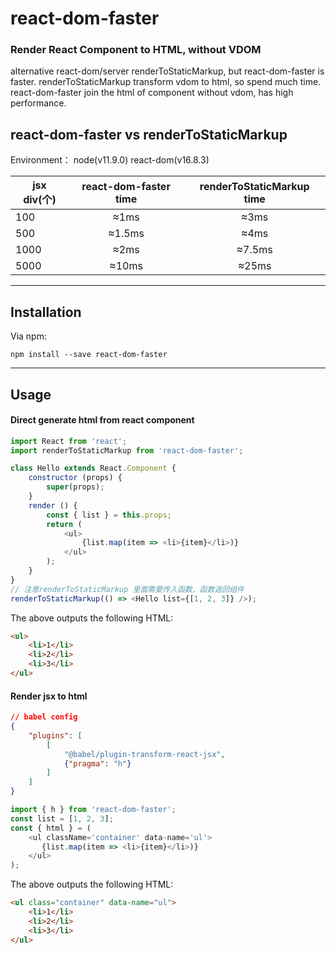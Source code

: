 # react-dom-faster

### **Render React Component to HTML, without VDOM**
alternative react-dom/server renderToStaticMarkup, but react-dom-faster is faster.
renderToStaticMarkup transform vdom to html, so spend much time.
react-dom-faster join the html of component without vdom, has high performance.

## react-dom-faster vs renderToStaticMarkup
Environment： node(v11.9.0) react-dom(v16.8.3)

| jsx div(个) |  react-dom-faster time | renderToStaticMarkup time |
| ------ | :------: | :------: |
| 100 | ≈1ms | ≈3ms |
| 500 | ≈1.5ms | ≈4ms |
| 1000 | ≈2ms | ≈7.5ms |
| 5000 | ≈10ms | ≈25ms |

---

## Installation
Via npm:

`npm install --save react-dom-faster`

---

## Usage

#### Direct generate html from react component

```js
import React from 'react';
import renderToStaticMarkup from 'react-dom-faster';

class Hello extends React.Component {
    constructor (props) {
        super(props);
    }
    render () {
        const { list } = this.props;
        return (
            <ul>
                {list.map(item => <li>{item}</li>)}
            </ul>
        );
    }
}
// 注意renderToStaticMarkup 里面需要传入函数，函数返回组件
renderToStaticMarkup(() => <Hello list={[1, 2, 3]} />);
```
The above outputs the following HTML:
```html
<ul>
    <li>1</li>
    <li>2</li>
    <li>3</li>
</ul>
```

#### Render jsx to html
```json
// babel config
{
    "plugins": [
        [
            "@babel/plugin-transform-react-jsx",
            {"pragma": "h"}
        ]
    ]
}
```
```js
import { h } from 'react-dom-faster';
const list = [1, 2, 3];
const { html } = (
    <ul className='container' data-name='ul'>
       {list.map(item => <li>{item}</li>)}
    </ul>
);

```
The above outputs the following HTML:
```html
<ul class="container" data-name="ul">
    <li>1</li>
    <li>2</li>
    <li>3</li>
</ul>
```

